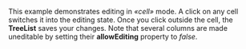 This example demonstrates editing in _&laquo;cell&raquo;_ mode. A&nbsp;click on&nbsp;any cell switches it&nbsp;into the editing state. Once you click outside the cell, the **TreeList** saves your changes. Note that several columns are made uneditable by&nbsp;setting their **allowEditing** property to _false_.